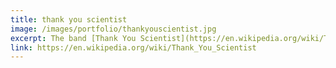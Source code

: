 ```yaml
---
title: thank you scientist
image: /images/portfolio/thankyouscientist.jpg
excerpt: The band [Thank You Scientist](https://en.wikipedia.org/wiki/Thank_You_Scientist){:target="_blank"} makes super weird, super mathy rock music with absurd performance technicality. I recorded and mixed their debut EP, [The Perils of Time Travel](https://www.youtube.com/watch?v=Uy_Dv25KmPE&list=PLpZzCI8A084t8GJNGbeZC3B4xPZ8WbTs9&index=4&t=0s){:target="_blank"}.
link: https://en.wikipedia.org/wiki/Thank_You_Scientist
---
```


